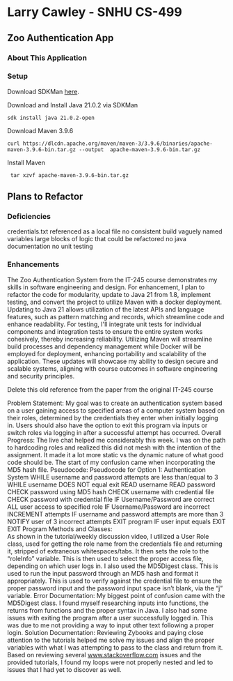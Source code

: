 # Larry Cawley - SNHU CS-499


## Zoo Authentication App

### About This Application

### Setup

Download SDKMan [here](https://sdkman.io/install).

Download and Install Java 21.0.2 via SDKMan

`sdk install java 21.0.2-open`

Download Maven 3.9.6

```
curl https://dlcdn.apache.org/maven/maven-3/3.9.6/binaries/apache-maven-3.9.6-bin.tar.gz --output  apache-maven-3.9.6-bin.tar.gz
```
Install Maven
```
 tar xzvf apache-maven-3.9.6-bin.tar.gz
```



## Plans to Refactor
### Deficiencies
credentials.txt referenced as a local file
no consistent build
vaguely named variables
large blocks of logic that could be refactored
no java documentation
no unit testing

### Enhancements
The Zoo Authentication System from the IT-245 course demonstrates my skills in software engineering and design. For enhancement, I plan to refactor the code for modularity, update to Java 21 from 1.8, implement testing, and convert the project to utilize Maven with a docker deployment. Updating to Java 21 allows utilization of the latest APIs and language features, such as pattern matching and records, which streamline code and enhance readability. For testing, I'll integrate unit tests for individual components and integration tests to ensure the entire system works cohesively, thereby increasing reliability. Utilizing Maven will streamline build processes and dependency management while Docker will be employed for deployment, enhancing portability and scalability of the application. These updates will showcase my ability to design secure and scalable systems, aligning with course outcomes in software engineering and security principles.




<!-- TODO -->

Delete this old reference from the paper from the original IT-245 course

Problem Statement: 
My goal was to create an authentication system based on a user gaining access to specified areas of a computer system based on their roles, determined by the credentials they enter when initially logging in. Users should also have the option to exit this program via inputs or switch roles via logging in after a successful attempt has occurred.
Overall Progress:
	The live chat helped me considerably this week. I was on the path to hardcoding roles and realized this did not mesh with the intention of the assignment. It made it a lot more static vs the dynamic nature of what good code should be. The start of my confusion came when incorporating the MD5 hash file. 
Pseudocode:
Pseudocode for Option 1: Authentication System
WHILE username and password attempts are less than/equal to 3
WHILE username DOES NOT equal exit
READ username
READ password
CHECK password using MD5 hash
CHECK username with credential file
CHECK password with credential file
IF Username/Password are correct
ALL user access to specified role
IF Username/Password are incorrect
INCREMENT attempts
IF username and password attempts are more than 3
NOTIFY user of 3 incorrect attempts
EXIT program
IF user input equals EXIT
EXIT Program
Methods and Classes:	
	As shown in the tutorial/weekly discussion video, I utilized a User Role class, used for getting the role name from the credentials file and returning it, stripped of extraneous whitespaces/tabs. It then sets the role to the “roleInfo” variable. This is then used to select the proper access file, depending on which user logs in. 
	I also used the MD5Digest class. This is used to run the input password through an MD5 hash and format it appropriately. This is used to verify against the credential file to ensure the proper password input and the password input space isn’t blank, via the “j” variable.
Error Documentation:
	My biggest point of confusion came with the MD5Digest class. I found myself researching inputs into functions, the returns from functions and the proper syntax in Java. I also had some issues with exiting the program after a user successfully logged in. This was due to me not providing a way to input other text following a proper login. 
Solution Documentation:
Reviewing Zybooks and paying close attention to the tutorials helped me solve my issues and align the proper variables with what I was attempting to pass to the class and return from it. Based on reviewing several www.stackoverflow.com issues and the provided tutorials, I found my loops were not properly nested and led to issues that I had yet to discover as well.

 

